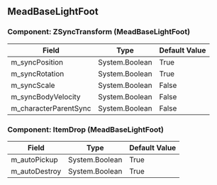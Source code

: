 ## MeadBaseLightFoot

### Component: ZSyncTransform (MeadBaseLightFoot)

|Field|Type|Default Value|
|-----|----|-------------|
|m_syncPosition|System.Boolean|True|
|m_syncRotation|System.Boolean|True|
|m_syncScale|System.Boolean|False|
|m_syncBodyVelocity|System.Boolean|False|
|m_characterParentSync|System.Boolean|False|

### Component: ItemDrop (MeadBaseLightFoot)

|Field|Type|Default Value|
|-----|----|-------------|
|m_autoPickup|System.Boolean|True|
|m_autoDestroy|System.Boolean|True|

